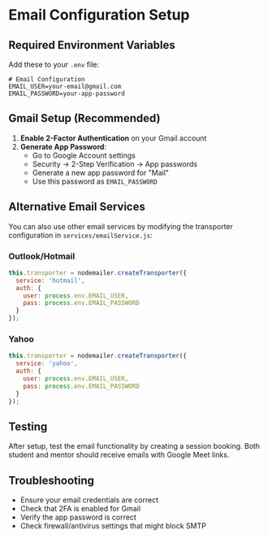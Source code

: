 # Email Configuration Setup

## Required Environment Variables

Add these to your `.env` file:

```env
# Email Configuration
EMAIL_USER=your-email@gmail.com
EMAIL_PASSWORD=your-app-password
```

## Gmail Setup (Recommended)

1. **Enable 2-Factor Authentication** on your Gmail account
2. **Generate App Password**:
   - Go to Google Account settings
   - Security → 2-Step Verification → App passwords
   - Generate a new app password for "Mail"
   - Use this password as `EMAIL_PASSWORD`

## Alternative Email Services

You can also use other email services by modifying the transporter configuration in `services/emailService.js`:

### Outlook/Hotmail
```javascript
this.transporter = nodemailer.createTransporter({
  service: 'hotmail',
  auth: {
    user: process.env.EMAIL_USER,
    pass: process.env.EMAIL_PASSWORD
  }
});
```

### Yahoo
```javascript
this.transporter = nodemailer.createTransporter({
  service: 'yahoo',
  auth: {
    user: process.env.EMAIL_USER,
    pass: process.env.EMAIL_PASSWORD
  }
});
```

## Testing

After setup, test the email functionality by creating a session booking. Both student and mentor should receive emails with Google Meet links.

## Troubleshooting

- Ensure your email credentials are correct
- Check that 2FA is enabled for Gmail
- Verify the app password is correct
- Check firewall/antivirus settings that might block SMTP
